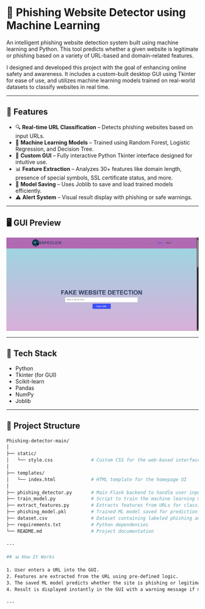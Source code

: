 # 🔐 Phishing Website Detector using Machine Learning

An intelligent phishing website detection system built using machine learning and Python. This tool predicts whether a given website is legitimate or phishing based on a variety of URL-based and domain-related features.

I designed and developed this project with the goal of enhancing online safety and awareness. It includes a custom-built desktop GUI using Tkinter for ease of use, and utilizes machine learning models trained on real-world datasets to classify websites in real time.

---

## 🚀 Features

- 🔍 **Real-time URL Classification** – Detects phishing websites based on input URLs.
- 🧠 **Machine Learning Models** – Trained using Random Forest, Logistic Regression, and Decision Tree.
- 🎨 **Custom GUI** – Fully interactive Python Tkinter interface designed for intuitive use.
- 📊 **Feature Extraction** – Analyzes 30+ features like domain length, presence of special symbols, SSL certificate status, and more.
- 💾 **Model Saving** – Uses Joblib to save and load trained models efficiently.
- ⚠️ **Alert System** – Visual result display with phishing or safe warnings.

---

## 🖥️ GUI Preview

![UI Screenshot](https://github.com/sriman-19/Fake-Website-Detection/blob/main/UI%20Screenshot)<!-- Replace with actual screenshot path -->

---

## 🧰 Tech Stack

- Python  
- Tkinter (for GUI)  
- Scikit-learn  
- Pandas  
- NumPy  
- Joblib

---

## 📁 Project Structure

```bash
Phishing-detector-main/
│
├── static/
│   └── style.css              # Custom CSS for the web-based interface
│
├── templates/
│   └── index.html             # HTML template for the homepage UI
│
├── phishing_detector.py       # Main Flask backend to handle user input and predictions
├── train_model.py             # Script to train the machine learning model
├── extract_features.py        # Extracts features from URLs for classification
├── phishing_model.pkl         # Trained ML model saved for prediction
├── dataset.csv                # Dataset containing labeled phishing and legitimate URLs
├── requirements.txt           # Python dependencies
└── README.md                  # Project documentation

---

## 📊 How It Works

1. User enters a URL into the GUI.
2. Features are extracted from the URL using pre-defined logic.
3. The saved ML model predicts whether the site is phishing or legitimate.
4. Result is displayed instantly in the GUI with a warning message if malicious.

---

